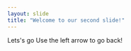 ```yaml
---
layout: slide
title: "Welcome to our second slide!"
---
```

Lets's go 
Use the left arrow to go back!
